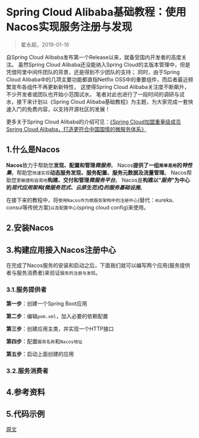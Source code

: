 

Spring Cloud Alibaba基础教程：使用Nacos实现**服务注册与发现**
=====================================
> 翟永超，2019-01-16

自Spring Cloud Alibaba发布第一个Release以来，就备受国内开发者的高度关注。
虽然Spring Cloud Alibaba还没能纳入Spring Cloud的主版本管理中，但是凭借阿里中间件团队的背景，还是得到不少团队的支持；
同时，由于Spring Cloud Alibaba中的几项主要功能都直指Netflix OSS中的重要组件，而后者最近频繁宣布各组件不再更新新特性，
这使得Spring Cloud Alibaba关注度不断飙升，不少开发者或团队也开始小范围试水。
笔者对此也进行了一段时间的调研与试水，接下来计划以《Spring Cloud Alibaba基础教程》为主题，为大家完成一套快速入门的免费内容，以支持开源社区的发展！ 

更多关于Spring Cloud Alibaba的介绍可见：[《Spring Cloud加盟重量级成员Spring Cloud Alibaba，打造更符合中国国情的微服务体系》](https://mp.weixin.qq.com/s/4jMRBCJ0jQslOIrO5d5drg)


## 1.什么是Nacos
**Nacos**致力于帮助您**发现、配置和管理*微服务***。
Nacos**提供了一组`简单易用`的*特性集***，帮助您`快速实现`**动态服务发现、服务配置、服务元数据及流量管理**。
Nacos帮助您`更敏捷和容易地`**构建、交付和管理*微服务平台***。
Nacos是**构建以“*服务*”为中心的*现代应用架构(微服务范式、云原生范式)*的*服务基础设施***。

在接下来的教程中，将`使用Nacos作为微服务架构中的注册中心`(替代：eureka、consul等传统方案)`以及配置中心`(spring cloud config)来使用。


## 2.安装Nacos


## 3.构建应用接入**Nacos注册中心**
在完成了Nacos服务的安装和启动之后，下面我们就可以编写两个应用(服务提供者与服务消费者)来验证`服务的注册与发现`。

### 3.1.服务提供者
**第一步**：创建一个Spring Boot应用

**第二步**：编辑`pom.xml`，加入必要的依赖配置

**第三步**：创建应用主类，并实现一个HTTP接口

**第四步**：配置`服务名称`和`Nacos地址`

**第五步**：启动上面创建的应用

### 3.2.服务消费者


## 4.参考资料


## 5.代码示例


[原文](http://blog.didispace.com/spring-cloud-alibaba-1/)

